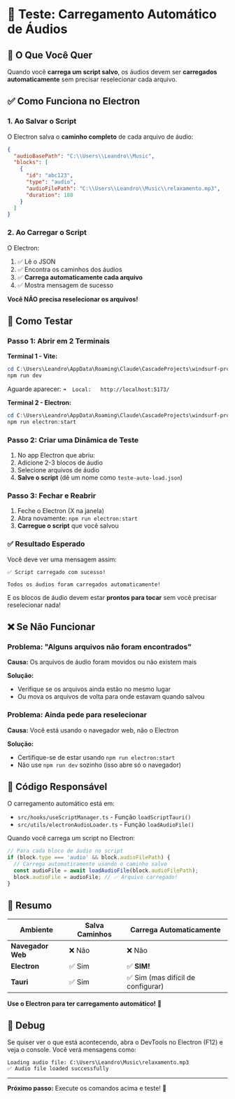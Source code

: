 # 🧪 Teste: Carregamento Automático de Áudios

## 🎯 O Que Você Quer

Quando você **carrega um script salvo**, os áudios devem ser **carregados automaticamente** sem precisar reselecionar cada arquivo.

## ✅ Como Funciona no Electron

### 1. Ao Salvar o Script

O Electron salva o **caminho completo** de cada arquivo de áudio:

```json
{
  "audioBasePath": "C:\\Users\\Leandro\\Music",
  "blocks": [
    {
      "id": "abc123",
      "type": "audio",
      "audioFilePath": "C:\\Users\\Leandro\\Music\\relaxamento.mp3",
      "duration": 180
    }
  ]
}
```

### 2. Ao Carregar o Script

O Electron:
1. ✅ Lê o JSON
2. ✅ Encontra os caminhos dos áudios
3. ✅ **Carrega automaticamente cada arquivo**
4. ✅ Mostra mensagem de sucesso

**Você NÃO precisa reselecionar os arquivos!**

## 🧪 Como Testar

### Passo 1: Abrir em 2 Terminais

**Terminal 1 - Vite:**
```powershell
cd C:\Users\Leandro\AppData\Roaming\Claude\CascadeProjects\windsurf-project\emotional-dynamics
npm run dev
```

Aguarde aparecer: `➜  Local:   http://localhost:5173/`

**Terminal 2 - Electron:**
```powershell
cd C:\Users\Leandro\AppData\Roaming\Claude\CascadeProjects\windsurf-project\emotional-dynamics
npm run electron:start
```

### Passo 2: Criar uma Dinâmica de Teste

1. No app Electron que abriu:
2. Adicione 2-3 blocos de áudio
3. Selecione arquivos de áudio
4. **Salve o script** (dê um nome como `teste-auto-load.json`)

### Passo 3: Fechar e Reabrir

1. Feche o Electron (X na janela)
2. Abra novamente: `npm run electron:start`
3. **Carregue o script** que você salvou

### ✅ Resultado Esperado

Você deve ver uma mensagem assim:

```
✅ Script carregado com sucesso!

Todos os áudios foram carregados automaticamente!
```

E os blocos de áudio devem estar **prontos para tocar** sem você precisar reselecionar nada!

## ❌ Se Não Funcionar

### Problema: "Alguns arquivos não foram encontrados"

**Causa:** Os arquivos de áudio foram movidos ou não existem mais

**Solução:**
- Verifique se os arquivos ainda estão no mesmo lugar
- Ou mova os arquivos de volta para onde estavam quando salvou

### Problema: Ainda pede para reselecionar

**Causa:** Você está usando o navegador web, não o Electron

**Solução:**
- Certifique-se de estar usando `npm run electron:start`
- Não use `npm run dev` sozinho (isso abre só o navegador)

## 📝 Código Responsável

O carregamento automático está em:
- `src/hooks/useScriptManager.ts` - Função `loadScriptTauri()`
- `src/utils/electronAudioLoader.ts` - Função `loadAudioFile()`

Quando você carrega um script no Electron:

```typescript
// Para cada bloco de áudio no script
if (block.type === 'audio' && block.audioFilePath) {
  // Carrega automaticamente usando o caminho salvo
  const audioFile = await loadAudioFile(block.audioFilePath);
  block.audioFile = audioFile; // ✅ Arquivo carregado!
}
```

## 🎯 Resumo

| Ambiente | Salva Caminhos | Carrega Automaticamente |
|----------|----------------|-------------------------|
| **Navegador Web** | ❌ Não | ❌ Não |
| **Electron** | ✅ Sim | ✅ **SIM!** |
| **Tauri** | ✅ Sim | ✅ Sim (mas difícil de configurar) |

**Use o Electron para ter carregamento automático!** 🚀

## 🐛 Debug

Se quiser ver o que está acontecendo, abra o DevTools no Electron (F12) e veja o console. Você verá mensagens como:

```
Loading audio file: C:\Users\Leandro\Music\relaxamento.mp3
✅ Audio file loaded successfully
```

---

**Próximo passo:** Execute os comandos acima e teste! 🎉
